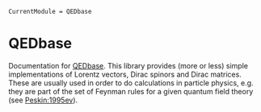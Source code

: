 ```@meta
CurrentModule = QEDbase
```

# QEDbase

Documentation for [QEDbase](https://gitlab.hzdr.de/QEDjl/QEDbase.jl). This library provides (more or less) simple implementations of Lorentz vectors, Dirac spinors and Dirac matrices. These are usually used in order to do calculations in particle physics, e.g. they are part of the set of Feynman rules for a given quantum field theory (see [Peskin:1995ev](@cite)).
